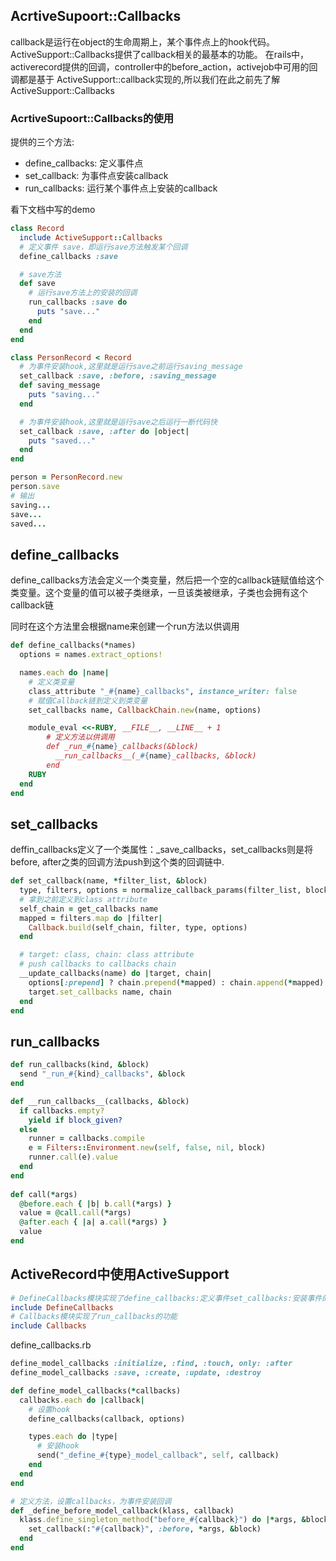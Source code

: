 ## AcrtiveSupoort::Callbacks
callback是运行在object的生命周期上，某个事件点上的hook代码。
ActiveSupport::Callbacks提供了callback相关的最基本的功能。
在rails中，activerecord提供的回调，controller中的before_action，activejob中可用的回调都是基于
ActiveSupport::callback实现的,所以我们在此之前先了解ActiveSupport::Callbacks

### AcrtiveSupoort::Callbacks的使用
提供的三个方法:
+ define_callbacks: 定义事件点
+ set_callback: 为事件点安装callback
+ run_callbacks: 运行某个事件点上安装的callback

看下文档中写的demo
```ruby
class Record
  include ActiveSupport::Callbacks
  # 定义事件 save，即运行save方法触发某个回调
  define_callbacks :save

  # save方法
  def save
    # 运行save方法上的安装的回调
    run_callbacks :save do
      puts "save..."
    end
  end
end

class PersonRecord < Record
  # 为事件安装hook,这里就是运行save之前运行saving_message
  set_callback :save, :before, :saving_message
  def saving_message
    puts "saving..."
  end

  # 为事件安装hook,这里就是运行save之后运行一断代码快
  set_callback :save, :after do |object|
    puts "saved..."
  end
end

person = PersonRecord.new
person.save
# 输出
saving...
save...
saved...
```

## define_callbacks
define_callbacks方法会定义一个类变量，然后把一个空的callback链赋值给这个类变量。这个变量的值可以被子类继承，一旦该类被继承，子类也会拥有这个callback链

同时在这个方法里会根据name来创建一个run方法以供调用
```ruby
def define_callbacks(*names)
  options = names.extract_options!

  names.each do |name|
    # 定义类变量
    class_attribute "_#{name}_callbacks", instance_writer: false
    # 赋值Callback链到定义到类变量
    set_callbacks name, CallbackChain.new(name, options)

    module_eval <<-RUBY, __FILE__, __LINE__ + 1
        # 定义方法以供调用
        def _run_#{name}_callbacks(&block)
          __run_callbacks__(_#{name}_callbacks, &block)
        end
    RUBY
  end
end
```

## set_callbacks
deffin_callbacks定义了一个类属性：_save_callbacks，set_callbacks则是将before, after之类的回调方法push到这个类的回调链中.
```ruby
def set_callback(name, *filter_list, &block)
  type, filters, options = normalize_callback_params(filter_list, block)
  # 拿到之前定义到class attribute
  self_chain = get_callbacks name
  mapped = filters.map do |filter|
    Callback.build(self_chain, filter, type, options)
  end

  # target: class, chain: class attribute
  # push callbacks to callbacks chain
  __update_callbacks(name) do |target, chain|
    options[:prepend] ? chain.prepend(*mapped) : chain.append(*mapped)
    target.set_callbacks name, chain
  end
end
```

## run_callbacks

```ruby
def run_callbacks(kind, &block)
  send "_run_#{kind}_callbacks", &block
end

def __run_callbacks__(callbacks, &block)
  if callbacks.empty?
    yield if block_given?
  else
    runner = callbacks.compile
    e = Filters::Environment.new(self, false, nil, block)
    runner.call(e).value
  end
end
    
def call(*args)
  @before.each { |b| b.call(*args) }
  value = @call.call(*args)
  @after.each { |a| a.call(*args) }
  value
end
```

## ActiveRecord中使用ActiveSupport
```ruby
# DefineCallbacks模块实现了define_callbacks:定义事件set_callbacks:安装事件的功能
include DefineCallbacks
# Callbacks模块实现了run_callbacks的功能
include Callbacks
```
define_callbacks.rb
```ruby
define_model_callbacks :initialize, :find, :touch, only: :after
define_model_callbacks :save, :create, :update, :destroy

def define_model_callbacks(*callbacks)
  callbacks.each do |callback|
    # 设置hook
    define_callbacks(callback, options)

    types.each do |type|
      # 安装hook
      send("_define_#{type}_model_callback", self, callback)
    end
  end
end

# 定义方法，设置callbacks，为事件安装回调
def _define_before_model_callback(klass, callback)
  klass.define_singleton_method("before_#{callback}") do |*args, &block|
    set_callback(:"#{callback}", :before, *args, &block)
  end
end
```